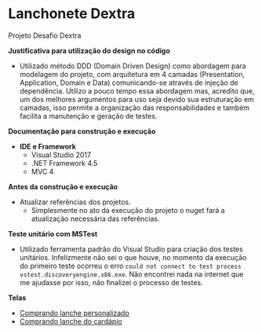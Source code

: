 # Lanchonete Dextra
Projeto Desafio Dextra

**Justificativa para utilização do design no código**
* Utilizado método DDD (Domain Driven Design) como abordagem para modelagem do projeto, com arquitetura em 4 camadas (Presentation, Application, Domain e Data) comunicando-se através de injeção de dependência. Utilizo a pouco tempo essa abordagem mas, acredito que, um dos melhores argumentos para uso seja devido sua estruturação em camadas, isso permite a organização das responsabilidades e também facilita a manutenção e geração de testes.

**Documentação para construção e execução**
* **IDE e Framework**
	* Visual Studio 2017
	* .NET Framework 4.5
	* MVC 4

**Antes da construção e execução**
* Atualizar referências dos projetos.   
	* Simplesmente no ato da execução do projeto o nuget fará a atualização necessária das referências.
	
**Teste unitário com MSTest**
* Utilizado ferramenta padrão do Visual Studio para criação dos testes unitários. Infelizmente não sei o que houve, no momento da execução do primeiro teste ocorreu o erro `could not connect to test process vstest.discoveryengine.x86.exe`. Não encontrei nada na internet que me ajudasse por isso, não finalizei o processo de testes.

**Telas**
* <a href="https://drive.google.com/file/d/0B12drrbK1f36cWR1d24zYnJ5c0E/view" target="_blank">Comprando lanche personalizado</a>
* <a href="https://drive.google.com/file/d/0B12drrbK1f36VEp4aEEzcXhWT1U/view" target="_blank">Comprando lanche do cardápio</a>